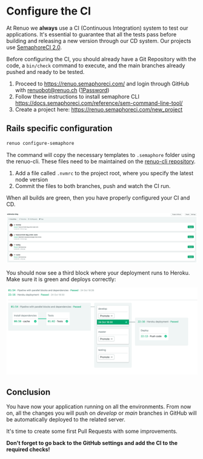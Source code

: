 # Configure the CI

At Renuo we **always** use a CI (Continuous Integration) system to test our applications. It's essential to guarantee
that all the tests pass before building and releasing a new version through our CD system. Our projects use
[SemaphoreCI 2.0](<https://semaphoreci.com/>).

Before configuring the CI, you should already have a Git Repository with the code, a `bin/check` command to execute,
and the main branches already pushed and ready to be tested.

1. Proceed to <https://renuo.semaphoreci.com/> and login through GitHub with renuobot@renuo.ch ([1Password](https://start.1password.com/open/i?a=QZNJJCCDWVCGBGI73Z2L55KSGE&v=crlutt26yprmp6thr573qxsxkq&i=u7rirvnrf5fjxd25caiq7ib6vq&h=renuo.1password.com))
1. Follow these instructions to install semaphore CLI https://docs.semaphoreci.com/reference/sem-command-line-tool/
1. Create a project here: <https://renuo.semaphoreci.com/new_project>

## Rails specific configuration

```sh
renuo configure-semaphore
```

The command will copy the necessary templates to `.semaphore` folder using the renuo-cli. These files need to be maintained on the [renuo-cli repository](https://github.com/renuo/renuo-cli/tree/main).

1. Add a file called `.nvmrc` to the project root, where you specify the latest node version
1. Commit the files to both branches, push and watch the CI run.

When all builds are green, then you have properly configured your CI and CD.

![semaphoreci_2](../images/semaphore_ci.png)

You should now see a third block where your deployment runs to Heroku.
Make sure it is green and deploys correctly:

![semaphoreci_2](../images/semaphore_cd.png)

## Conclusion

You have now your application running on all the environments.
From now on, all the changes you will push on *develop* or *main*
branches in GitHub will be automatically deployed to the related server.

It's time to create some first Pull Requests with some improvements.

**Don't forget to go back to the GitHub settings and add the CI to the required checks!**
